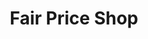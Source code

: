 ---
title: "Fair Price Shop"
url: /karachi/fair-price-shop-plot-r-37-sector-15-a-sector-15-a-5-buffer-zone/
shop: general
---